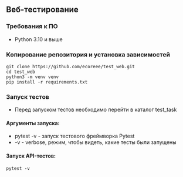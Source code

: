 ## Веб-тестирование
### Требования к ПО
+ Python 3.10 и выше
### Копирование репозитория и установка зависимостей
```
git clone https://github.com/ecoreee/test_web.git
cd test_web
python3 -m venv venv
pip install -r requirements.txt
```
### Запуск тестов
+ Перед запуском тестов необходимо перейти в каталог test_task
#### Аргументы запуска:
+ pytest -v - запуск тестового фреймворка Pytest
+ -v - verbose, режим, чтобы видеть, какие тесты были запущены
#### Запуск API-тестов: 
```
pytest -v
```

